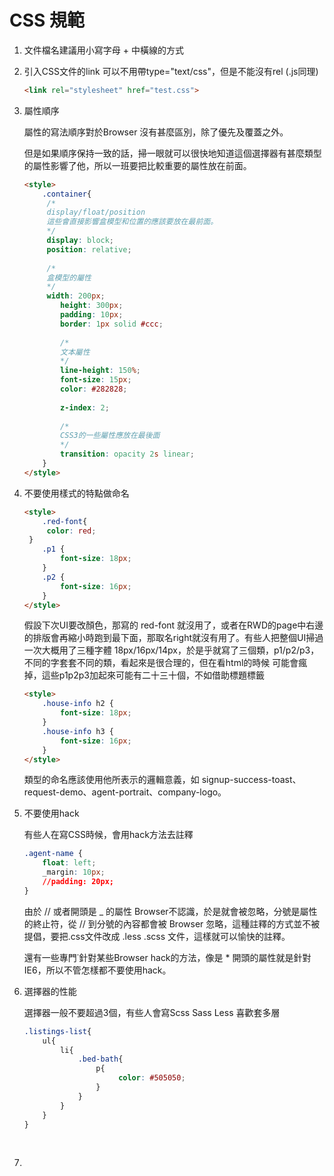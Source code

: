 # CSS 規範

1. 文件檔名建議用小寫字母 + 中橫線的方式

2. 引入CSS文件的link 可以不用帶type="text/css"，但是不能沒有rel (.js同理)

   ```html
   <link rel="stylesheet" href="test.css">
   ```

3. 屬性順序

   屬性的寫法順序對於Browser 沒有甚麼區別，除了優先及覆蓋之外。

   但是如果順序保持一致的話，掃一眼就可以很快地知道這個選擇器有甚麼類型的屬性影響了他，所以一班要把比較重要的屬性放在前面。

   ```html
   <style>
       .container{
       	/* 
       	display/float/position 
       	這些會直接影響盒模型和位置的應該要放在最前面。
       	*/
       	display: block;
       	position: relative;
       
       	/*
       	盒模型的屬性
       	*/
       	width: 200px;
           height: 300px;
           padding: 10px;
           border: 1px solid #ccc;
           
           /*
           文本屬性
           */
           line-height: 150%;
           font-size: 15px;
           color: #282828;
           
           z-index: 2;
           
           /*
           CSS3的一些屬性應放在最後面
           */
           transition: opacity 2s linear;
       }
   </style>
   ```

4. 不要使用樣式的特點做命名

   ```html
   <style>
       .red-font{
       	color: red;
   	}
       .p1 {
           font-size: 18px;
       }
       .p2 {
           font-size: 16px;
       }
   </style>
   ```

   假設下次UI要改顏色，那寫的 red-font 就沒用了，或者在RWD的page中右邊的排版會再縮小時跑到最下面，那取名right就沒有用了。有些人把整個UI掃過一次大概用了三種字體 18px/16px/14px，於是乎就寫了三個類，p1/p2/p3，不同的字套套不同的類，看起來是很合理的，但在看html的時候 可能會瘋掉，這些p1p2p3加起來可能有二十三十個，不如借助標題標籤

   ```html
   <style>
       .house-info h2 {
           font-size: 18px;
       }
       .house-info h3 {
           font-size: 16px;
       }
   </style>
   ```

   類型的命名應該使用他所表示的邏輯意義，如 signup-success-toast、request-demo、agent-portrait、company-logo。

5. 不要使用hack

   有些人在寫CSS時候，會用hack方法去註釋

   ```css
   .agent-name {
       float: left;
       _margin: 10px;
       //padding: 20px;
   }
   ```

   由於 // 或者開頭是 _ 的屬性 Browser不認識，於是就會被忽略，分號是屬性的終止符，從 // 到分號的內容都會被 Browser 忽略，這種註釋的方式並不被提倡，要把.css文件改成 .less .scss 文件，這樣就可以愉快的註釋。

   還有一些專門˙針對某些Browser hack的方法，像是 * 開頭的屬性就是針對IE6，所以不管怎樣都不要使用hack。

6. 選擇器的性能

   選擇器一般不要超過3個，有些人會寫Scss Sass Less 喜歡套多層

   ```css
   .listings-list{
       ul{
           li{
               .bed-bath{
                   p{
                        color: #505050;
                   }
               }
           }
       }
   }
   ```

   ​

7. ​



